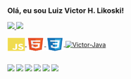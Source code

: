 ### Olá, eu sou Luiz Victor H. Likoski!

<div>
  <a href="https://github.com/luizvictorhl">
  <img height="140em" src="https://github-readme-stats.vercel.app/api?username=luizvictorhl&show_icons=true&theme=onedark&include_all_commits=true&count_private=true"/>
  <img height="140em" src="https://github-readme-stats.vercel.app/api/top-langs/?username=luizvictorhl&layout=compact&langs_count=7&theme=onedark"/>
</div>
<div style="display: inline_block"><br>
  <img align="center" alt="Victor-Js" height="30" width="40" src="https://raw.githubusercontent.com/devicons/devicon/master/icons/javascript/javascript-plain.svg">
  <img align="center" alt="Victor-HTML" height="30" width="40" src="https://raw.githubusercontent.com/devicons/devicon/master/icons/html5/html5-original.svg">
  <img align="center" alt="Victor-CSS" height="30" width="40" src="https://raw.githubusercontent.com/devicons/devicon/master/icons/css3/css3-original.svg">
  <img align="center" alt="Victor-Java" height="40" width="50" src="https://cdn.jsdelivr.net/gh/devicons/devicon/icons/java/java-plain-wordmark.svg">
</div>

  ##
  
  <div>
   
  <a href="https://instagram.com/luizvictorhl" target="_blank"><img src="https://img.shields.io/badge/-Instagram-%23E4405F?style=for-the-badge&logo=instagram&logoColor=white" target="_blank"></a>
  <a href = "mailto:luizvictorcprs@gmail.com"><img src="https://img.shields.io/badge/-Gmail-%23333?style=for-the-badge&logo=gmail&logoColor=white" target="_blank"></a>
  <a href="https://www.linkedin.com/in/luiz-victor-hoffmann-likoski-b6a158208/" target="_blank"><img src="https://img.shields.io/badge/-LinkedIn-%230077B5?style=for-the-badge&logo=linkedin&logoColor=white" target="_blank"></a> 
    <a href="https://api.whatsapp.com/send?phone=5551998827525&text=Ol%C3%A1%20Luiz%20Victor%2C%20tudo%20bem%3F%20&ltclid=46532765-95f8-4694-a61f-9fde5eabf2d9" target="_blank"><img src="https://img.shields.io/badge/WhatsApp-25D366?style=for-the-badge&logo=whatsapp&logoColor=white" target="_blank"></a> 
    <a href="https://www.facebook.com/luiz.victor.714/?ltclid=a05e4ce8-c083-4d40-82db-8064ce6458d7" target="_blank"><img src="https://img.shields.io/badge/Facebook-1877F2?style=for-the-badge&logo=facebook&logoColor=white" target="_blank"></a> 
     <a href="https://www.twitter.com/luizvictorlk?s=08" target="_blank"><img src="https://img.shields.io/badge/Twitter-1DA1F2?style=for-the-badge&logo=twitter&logoColor=white"></a> 
  </div>
  


